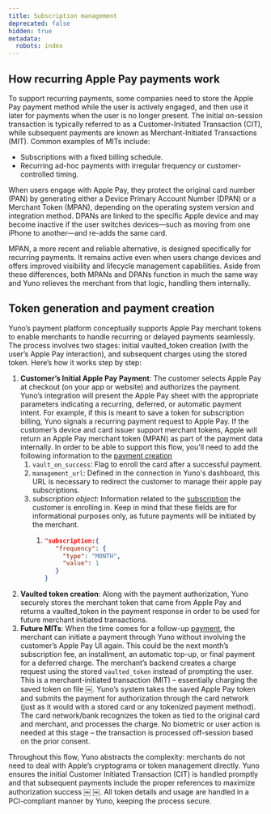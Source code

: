 ```yaml
---
title: Subscription management
deprecated: false
hidden: true
metadata:
  robots: index
---
```

## How recurring Apple Pay payments work

To support recurring payments, some companies need to store the Apple Pay payment method while the user is actively engaged, and then use it later for payments when the user is no longer present. The initial on-session transaction is typically referred to as a Customer-Initiated Transaction (CIT), while subsequent payments are known as Merchant-Initiated Transactions (MIT). Common examples of MITs include:

* Subscriptions with a fixed billing schedule.
* Recurring ad-hoc payments with irregular frequency or customer-controlled timing.

When users engage with Apple Pay, they protect the original card number (PAN) by generating either a Device Primary Account Number (DPAN) or a Merchant Token (MPAN), depending on the operating system version and integration method. DPANs are linked to the specific Apple device and may become inactive if the user switches devices—such as moving from one iPhone to another—and re-adds the same card.

MPAN, a more recent and reliable alternative, is designed specifically for recurring payments. It remains active even when users change devices and offers improved visibility and lifecycle management capabilities. Aside from these differences, both MPANs and DPANs function in much the same way and Yuno relieves the merchant from that logic, handling them internally.

## Token generation and payment creation

Yuno’s payment platform conceptually supports Apple Pay merchant tokens to enable merchants to handle recurring or delayed payments seamlessly. The process involves two stages: initial vaulted\_token creation (with the user’s Apple Pay interaction), and subsequent charges using the stored token. Here’s how it works step by step:

1. **Customer’s Initial Apple Pay Payment**: The customer selects Apple Pay at checkout (on your app or website) and authorizes the payment. Yuno’s integration will present the Apple Pay sheet with the appropriate parameters indicating a recurring, deferred, or automatic payment intent. For example, if this is meant to save a token for subscription billing, Yuno signals a recurring payment request to Apple Pay. If the customer’s device and card issuer support merchant tokens, Apple will return an Apple Pay merchant token (MPAN) as part of the payment data internally. In order to be able to support this flow, you'll need to add the following information to the [payment creation](ref:create-payment)
   1. `vault_on_success`: Flag to enroll the card after a successful payment.
   2. `management_url`: Defined in the connection in Yuno's dashboard, this URL is necessary to redirect the customer to manage their apple pay subscriptions.
   3. *subscription object*: Information related to the [subscription](doc:subscriptions) the customer is enrolling in. Keep in mind that these fields are for informational purposes only, as future payments will be initiated by the merchant.
      1. &#x20;
         ```json
         "subscription:{ 
            "frequency": {
              "type": "MONTH",
              "value": 1
            }
         }
         ```
2. **Vaulted token creation**: Along with the payment authorization, Yuno securely stores the merchant token that came from Apple Pay and returns a vaulted\_token in the payment response in order to be used for future merchant initiated transactions.
3. **Future MITs**: When the time comes for a follow-up [payment](ref:create-payment), the merchant can initiate a payment through Yuno without involving the customer’s Apple Pay UI again. This could be the next month’s subscription fee, an installment, an automatic top-up, or final payment for a deferred charge. The merchant’s backend creates a charge request using the stored `vaulted_token` instead of prompting the user. This is a merchant-initiated transaction (MIT) – essentially charging the saved token on file ￼. Yuno’s system takes the saved Apple Pay token and submits the payment for authorization through the card network (just as it would with a stored card or any tokenized payment method). The card network/bank recognizes the token as tied to the original card and merchant, and processes the charge. No biometric or user action is needed at this stage – the transaction is processed off-session based on the prior consent.

Throughout this flow, Yuno abstracts the complexity: merchants do not need to deal with Apple’s cryptograms or token management directly. Yuno ensures the initial Customer Initiated Transaction (CIT) is handled promptly and that subsequent payments include the proper references to maximize authorization success ￼ ￼. All token details and usage are handled in a PCI-compliant manner by Yuno, keeping the process secure.
